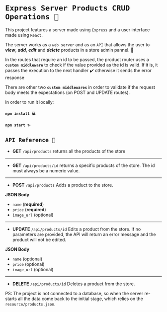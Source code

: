 # `Express Server Products CRUD Operations 🔧`

This project features a server made using `Express` and a user interface made using `React`.

The server works as a `web server` and as an `API` that allows the user to **_view_**, **_add_**, **_edit_** and **_delete_** products in a store admin pannel. 🛅

In the routes that require an id to be passed, the product router uses a **`custom middleware`** to check if the value provided as the id is valid. If it is, it passes the execution to the next handler ✔️ otherwise it sends the error response

There are other two **`custom middlewares`** in order to validate if the request body meets the expectations (on POST and UPDATE routes).

In order to run it locally: 

#### `npm install 💻`

#### `npm start ✨`

## `API Reference 📑` 

- **GET** `/api/products` returns all the products of the store

<hr>

- **GET** `/api/products/id` returns a specific products of the store. The id must always be a numeric value.

<hr>

- **POST** `/api/products` Adds a product to the store.

**JSON Body**
- `name` (**required**)
- `price` (**required**)
- `image_url` (optional)

<hr>

- **UPDATE** `/api/products/id` Edits a product from the store. If no parameters are provided, the API will return an error message and the product will not be edited.

**JSON Body**
- `name` (optional)
- `price` (optional)
- `image_url` (optional)

<hr>

- **DELETE** `/api/products/id` Deletes a product from the store.

PS: The project is not connected to a database, so when the server re-starts all the data come back to the initial stage, which relies on the `resource/products.json`.